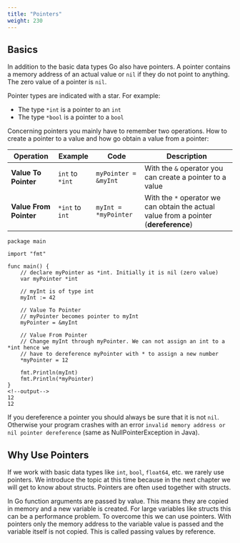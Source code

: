 ```yaml
---
title: "Pointers"
weight: 230
---
```


## Basics

In addition to the basic data types Go also have pointers.
A pointer contains a memory address of an actual value or `nil` if they do not point to anything.
The zero value of a pointer is `nil`.

Pointer types are indicated with a star.
For example:

* The type `*int` is a pointer to an `int`
* The type `*bool` is a pointer to a `bool`

Concerning pointers you mainly have to remember two operations. How to create a pointer to a value and how go obtain a value from a pointer:

| Operation | Example | Code | Description |
| - | - | - | - |
| **Value To Pointer** | `int` to `*int` | `myPointer = &myInt` | With the `&` operator you can create a pointer to a value |
| **Value From Pointer** | `*int` to `int` | `myInt = *myPointer` | With the `*` operator we can obtain the actual value from a pointer (**dereference**)


```golang
package main

import "fmt"

func main() {
	// declare myPointer as *int. Initially it is nil (zero value)
	var myPointer *int

	// myInt is of type int
	myInt := 42

	// Value To Pointer
	// myPointer becomes pointer to myInt
	myPointer = &myInt

	// Value From Pointer
	// Change myInt through myPointer. We can not assign an int to a *int hence we
	// have to dereference myPointer with * to assign a new number
	*myPointer = 12

	fmt.Println(myInt)
	fmt.Println(*myPointer)
}
<!--output-->
12
12
```

If you dereference a pointer you should always be sure that it is not `nil`. Otherwise your program crashes with an error `invalid memory address or nil pointer dereference` (same as NullPointerException in Java).


## Why Use Pointers

If we work with basic data types like `int`, `bool`, `float64`, etc. we rarely use pointers.
We introduce the topic at this time because in the next chapter we will get to know about structs.
Pointers are often used together with structs.

In Go function arguments are passed by value. This means they are copied in memory and a new variable is created.
For large variables like structs this can be a performance problem.
To overcome this we can use pointers. With pointers only the memory address to the variable value is passed and the variable itself is not copied. This is called passing values by reference.
